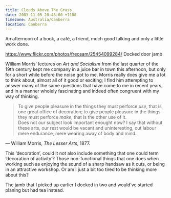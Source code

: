 ```yaml
---
title: Clouds Above The Grass
date: 2003-11-05 20:43:00 +1100
timezone: Australia/Canberra
location: Canberra
---
```

An afternoon of a book, a café, a friend, much good talking and only a little work done.

https://www.flickr.com/photos/freosam/25454099284/ Docked door jamb

William Morris' lectures on *Art and Socialism* from the last quarter of the 19th
century kept me company in a juice bar in town this afternoon,
but only for a short while before the noise got to me.
Morris really does give me a lot to think about, almost all of it good or exciting;
I find him attempting to answer many of the same questions that have come to me in recent years,
and in a manner wholely fascinating and indeed often congruent with my way of thinking.

> To give people pleasure in the things they must perforce *use*, that is one great office of decoration;
> to give people pleasure in the things they must perforce _make_, that is the other use of it.   
> Does not our subject look important enought now? I say that without these arts,
> our rest would be vacant and uninteresting, out labour mere endurance, mere wearing away of body and mind.

— William Morris, *The Lesser Arts*, 1877.

This ‘decoration’, could it not also include something that one could term ‘decoration of activity’?
Those non-functional things that one does when working such as enjoying the sound of a sharp handsaw as it cuts,
or being in an attractive workshop. Or am I just a bit too tired to be thinking more about this?

The jamb that I picked up earlier I docked in two and would’ve started planing but had tea instead.
